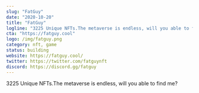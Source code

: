 ```yaml
---
slug: "FatGuy"
date: "2020-10-20"
title: "FatGuy"
logline: "3225 Unique NFTs.The metaverse is endless, will you able to find me?"
cta: "https://fatguy.cool"
logo: /img/fatguy.png
category: nft, game
status: building
website: https://fatguy.cool/
twitter: https://twitter.com/fatguynft
discord: https://discord.gg/fatguy
---
```


3225 Unique NFTs.The metaverse is endless, will you able to find me?
